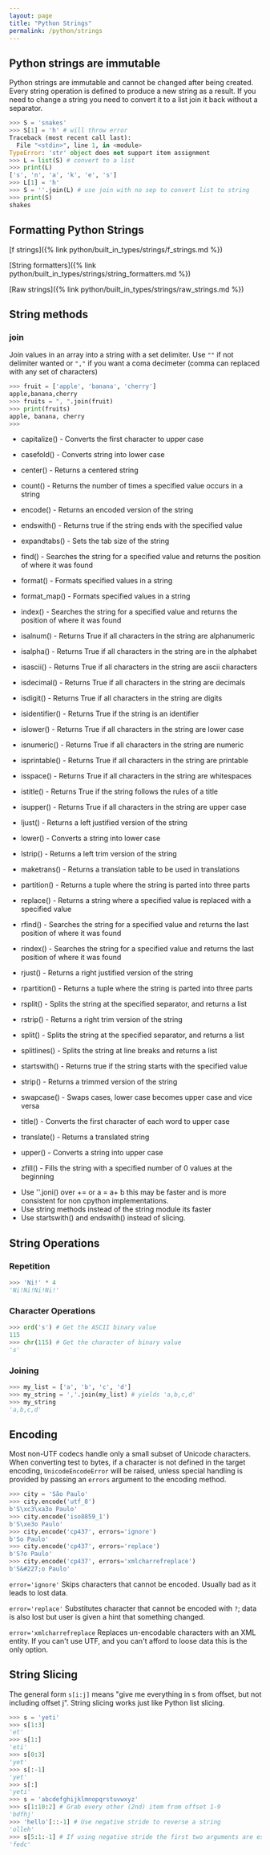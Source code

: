 ```yaml
---
layout: page
title: "Python Strings"
permalink: /python/strings
---
```


## Python strings are immutable

Python strings are immutable and cannot be changed after being created. Every string operation is defined to produce a new string as a result. If you need to change a string you need to convert it to a list join it back without a separator.

```python
>>> S = 'snakes'
>>> S[1] = 'h' # will throw error
Traceback (most recent call last):
  File "<stdin>", line 1, in <module>
TypeError: 'str' object does not support item assignment
>>> L = list(S) # convert to a list
>>> print(L)
['s', 'n', 'a', 'k', 'e', 's']
>>> L[1] = 'h'
>>> S = ''.join(L) # use join with no sep to convert list to string
>>> print(S)
shakes
```

## Formatting Python Strings

[comment]: <> (TODO: Review these pages.)

[f strings]({% link python/built_in_types/strings/f_strings.md %})

[String formatters]({% link python/built_in_types/strings/string_formatters.md %})

[Raw strings]({% link python/built_in_types/strings/raw_strings.md %})

## String methods

[comment]: <> (TODO: need to go through and do a basic example for each of these Maybe a good idea to break out to seperate page.)

### join

Join values in an array into a string with a set delimiter. Use `""` if not delimiter wanted or `","` if you want a coma decimeter (comma can replaced with any set of characters)

```python
>>> fruit = ['apple', 'banana', 'cherry']
apple,banana,cherry
>>> fruits = ", ".join(fruit)
>>> print(fruits)
apple, banana, cherry
>>>
```

* capitalize() - Converts the first character to upper case
* casefold() - Converts string into lower case
* center() - Returns a centered string
* count() - Returns the number of times a specified value occurs in a string
* encode() - Returns an encoded version of the string
* endswith() - Returns true if the string ends with the specified value
* expandtabs() - Sets the tab size of the string
* find() - Searches the string for a specified value and returns the position of where it was found
* format() - Formats specified values in a string
* format_map() - Formats specified values in a string
* index() - Searches the string for a specified value and returns the position of where it was found
* isalnum() - Returns True if all characters in the string are alphanumeric
* isalpha() - Returns True if all characters in the string are in the alphabet
* isascii() - Returns True if all characters in the string are ascii characters
* isdecimal() - Returns True if all characters in the string are decimals
* isdigit() - Returns True if all characters in the string are digits
* isidentifier() - Returns True if the string is an identifier
* islower() - Returns True if all characters in the string are lower case
* isnumeric() - Returns True if all characters in the string are numeric
* isprintable() - Returns True if all characters in the string are printable
* isspace() - Returns True if all characters in the string are whitespaces
* istitle() - Returns True if the string follows the rules of a title
* isupper() - Returns True if all characters in the string are upper case



* ljust() - Returns a left justified version of the string
* lower() - Converts a string into lower case
* lstrip() - Returns a left trim version of the string
* maketrans() - Returns a translation table to be used in translations
* partition() - Returns a tuple where the string is parted into three parts
* replace() - Returns a string where a specified value is replaced with a specified value
* rfind() - Searches the string for a specified value and returns the last position of where it was found
* rindex() - Searches the string for a specified value and returns the last position of where it was found
* rjust() - Returns a right justified version of the string
* rpartition() - Returns a tuple where the string is parted into three parts
* rsplit() - Splits the string at the specified separator, and returns a list
* rstrip() - Returns a right trim version of the string
* split() - Splits the string at the specified separator, and returns a list
* splitlines() - Splits the string at line breaks and returns a list
* startswith() - Returns true if the string starts with the specified value
* strip() - Returns a trimmed version of the string
* swapcase() - Swaps cases, lower case becomes upper case and vice versa
* title() - Converts the first character of each word to upper case
* translate() - Returns a translated string
* upper() - Converts a string into upper case
* zfill() - Fills the string with a specified number of 0 values at the beginning

[comment]: <> (TODO: Add this little tidbit to the join method as well as the + section of concatenating strings.)
* Use ''.joni() over += or a = a+ b this may be faster and is more consistent for non cpython implementations.
* Use string methods instead of the string module its faster
* Use startswith() and endswith() instead of slicing.

## String Operations

### Repetition

```python
>>> 'Ni!' * 4
'Ni!Ni!Ni!Ni!'
```

### Character Operations

```python
>>> ord('s') # Get the ASCII binary value
115
>>> chr(115) # Get the character of binary value
's'
```

### Joining

```python
>>> my_list = ['a', 'b', 'c', 'd']
>>> my_string = ','.join(my_list) # yields 'a,b,c,d'
>>> my_string
'a,b,c,d'
```

## Encoding

Most non-UTF codecs handle only a small subset of Unicode characters. When converting test to bytes, if a character is not defined in the target encoding, `UnicodeEncodeError` will be raised, unless special handling is provided by passing an `errors` argument to the encoding method.

```python
>>> city = 'São Paulo'
>>> city.encode('utf_8')
b'S\xc3\xa3o Paulo'
>>> city.encode('iso8859_1')
b'S\xe3o Paulo'
>>> city.encode('cp437', errors='ignore')
b'So Paulo'
>>> city.encode('cp437', errors='replace')
b'S?o Paulo'
>>> city.encode('cp437', errors='xmlcharrefreplace')
b'S&#227;o Paulo'
```

`error='ignore'` Skips characters that cannot be encoded.  Usually bad as it leads to lost data.

`error='replace'` Substitutes character that cannot be encoded with `?`; data is also lost but user is given a hint that something changed.

`error='xmlcharrefreplace` Replaces un-encodable characters with an XML entity.  If you can't use UTF, and you can't afford to loose data this is the only option.

## String Slicing

The general form `s[i:j]` means "give me everything in s from offset, but not including offset j".  String slicing works just like Python list slicing.

```python
>>> s = 'yeti'
>>> s[1:3]
'et'
>>> s[1:]
'eti'
>>> s[0:3]
'yet'
>>> s[:-1]
'yet'
>>> s[:]
'yeti'
>>> s = 'abcdefghijklmnopqrstuvwxyz'
>>> s[1:10:2] # Grab every other (2nd) item from offset 1-9
'bdfhj'
>>> 'hello'[::-1] # Use negative stride to reverse a string
'olleh'
>>> s[5:1:-1] # If using negative stride the first two arguments are essentially reversed
'fedc'
```
